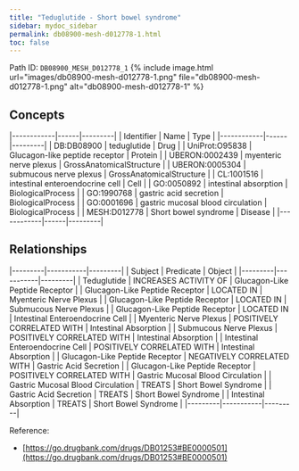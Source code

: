 ```yaml
---
title: "Teduglutide - Short bowel syndrome"
sidebar: mydoc_sidebar
permalink: db08900-mesh-d012778-1.html
toc: false 
---
```



Path ID: `DB08900_MESH_D012778_1`
{% include image.html url="images/db08900-mesh-d012778-1.png" file="db08900-mesh-d012778-1.png" alt="db08900-mesh-d012778-1" %}

## Concepts

|------------|------|---------|
| Identifier | Name | Type    |
|------------|------|---------|
| DB:DB08900 | teduglutide | Drug |
| UniProt:O95838 | Glucagon-like peptide receptor | Protein |
| UBERON:0002439 | myenteric nerve plexus | GrossAnatomicalStructure |
| UBERON:0005304 | submucous nerve plexus | GrossAnatomicalStructure |
| CL:1001516 | intestinal enteroendocrine cell | Cell |
| GO:0050892 | intestinal absorption | BiologicalProcess |
| GO:1990768 | gastric acid secretion | BiologicalProcess |
| GO:0001696 | gastric mucosal blood circulation | BiologicalProcess |
| MESH:D012778 | Short bowel syndrome | Disease |
|------------|------|---------|

## Relationships

|---------|-----------|---------|
| Subject | Predicate | Object  |
|---------|-----------|---------|
| Teduglutide | INCREASES ACTIVITY OF | Glucagon-Like Peptide Receptor |
| Glucagon-Like Peptide Receptor | LOCATED IN | Myenteric Nerve Plexus |
| Glucagon-Like Peptide Receptor | LOCATED IN | Submucous Nerve Plexus |
| Glucagon-Like Peptide Receptor | LOCATED IN | Intestinal Enteroendocrine Cell |
| Myenteric Nerve Plexus | POSITIVELY CORRELATED WITH | Intestinal Absorption |
| Submucous Nerve Plexus | POSITIVELY CORRELATED WITH | Intestinal Absorption |
| Intestinal Enteroendocrine Cell | POSITIVELY CORRELATED WITH | Intestinal Absorption |
| Glucagon-Like Peptide Receptor | NEGATIVELY CORRELATED WITH | Gastric Acid Secretion |
| Glucagon-Like Peptide Receptor | POSITIVELY CORRELATED WITH | Gastric Mucosal Blood Circulation |
| Gastric Mucosal Blood Circulation | TREATS | Short Bowel Syndrome |
| Gastric Acid Secretion | TREATS | Short Bowel Syndrome |
| Intestinal Absorption | TREATS | Short Bowel Syndrome |
|---------|-----------|---------|

Reference: 
  - [https://go.drugbank.com/drugs/DB01253#BE0000501](https://go.drugbank.com/drugs/DB01253#BE0000501)
